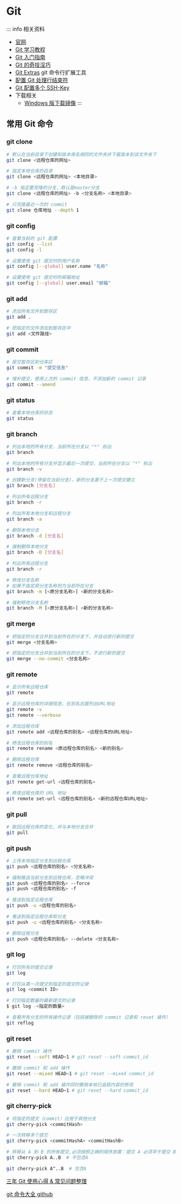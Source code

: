 # Git

::: info 相关资料

- [官网](https://git-scm.com/)
- [Git 学习教程](https://learngitbranching.js.org/?locale=zh_CN)
- [Git 入门指南](https://docs.github.com/cn/get-started/getting-started-with-git)
- [Git 的奇技淫巧](https://github.com/521xueweihan/git-tips)
- [Git Extras](https://github.com/tj/git-extras) git 命令行扩展工具
- [配置 Git 处理行结束符](https://docs.github.com/cn/get-started/getting-started-with-git/configuring-git-to-handle-line-endings)
- [Git 配置多个 SSH-Key](https://gitee.com/help/articles/4229)
- 下载相关
  - [Windows 版下载镜像](https://npmmirror.com/mirrors/git-for-windows/)
:::

## 常用 Git 命令

### git clone
```sh
# 默认在当前目录下创建和版本库名相同的文件夹并下载版本到该文件夹下
git clone <远程仓库的网址>

# 指定本地仓库的目录
git clone <远程仓库的网址> <本地目录>

# -b 指定要克隆的分支，默认是master分支
git clone <远程仓库的网址> -b <分支名称> <本地目录>

# 只克隆最近一次的 commit
git clone 仓库地址 --depth 1 
```

### git config
```sh
# 查看当前的 git 配置
git config --list
git config -l

# 设置使用 git 提交时的用户名称
git config [--global] user.name "名称"

# 设置使用 git 提交时的邮箱地址
git config [--global] user.email "邮箱"
```

### git add
```sh
# 添加所有文件到暂存区
git add .

# 把指定的文件添加到暂存区中
git add <文件路径>
```

### git commit
```sh
# 提交暂存区到仓库区
git commit -m "提交信息"

# 增补提交，使用上次的 commit 信息，不添加新的 commit 记录
git commit --amend 
```

### git status
```sh
# 查看本地仓库的状态
git status
```

### git branch
```sh
# 列出本地的所有分支，当前所在分支以 "*" 标出
git branch

# 列出本地的所有分支并显示最后一次提交，当前所在分支以 "*" 标出
git branch -v

# 创建新分支(停留在当前分支)，新的分支基于上一次提交建立
git branch [分支名] 

# 列出所有远程分支
git branch -r 

# 列出所有本地分支和远程分支 
git branch -a 

# 删除本地分支
git branch -d [分支名] 

# 强制删除本地分支
git branch -D [分支名] 

# 列出所有远程分支
git branch -r 

# 修改分支名称
# 如果不指定原分支名称则为当前所在分支
git branch -m [<原分支名称>] <新的分支名称>

# 强制修改分支名称
git branch -M [<原分支名称>] <新的分支名称>
```

### git merge
```sh
# 把指定的分支合并到当前所在的分支下，并自动进行新的提交
git merge <分支名称>

# 把指定的分支合并到当前所在的分支下，不进行新的提交
git merge --no-commit <分支名称>
```

### git remote
```sh
# 显示所有远程仓库
git remote

# 显示远程仓库的详细信息，在别名后面列出URL地址
git remote -v
git remote --verbose

# 添加远程仓库
git remote add <远程仓库的别名> <远程仓库的URL地址>

# 修改远程仓库的别名
git remote rename <原远程仓库的别名> <新的别名>

# 删除远程仓库
git remote remove <远程仓库的别名>

# 查看远程仓库地址
git remote get-url <远程仓库的别名>

# 修改远程仓库的 URL 地址
git remote set-url <远程仓库的别名> <新的远程仓库URL地址>
```

### git pull
```sh
# 取回远程仓库的变化，并与本地分支合并
git pull
```

### git push
```sh
# 上传本地指定分支到远程仓库
git push <远程仓库的别名> <分支名称>

# 强制推送当前分支到远程仓库，忽略冲突
git push <远程仓库的别名> --force
git push <远程仓库的别名> -f

# 推送到指定远程仓库  
git push -u <远程仓库的别名>

# 推送到指定远程仓库和分支  
git push -u <远程仓库的别名> <分支名称>

# 删除远程分支
git push <远程仓库的别名> --delete <分支名称>
```


### git log
```sh
# 打印所有的提交记录
git log

# 打印从第一次提交到指定的提交的记录
git log <commit ID>

# 打印指定数量的最新提交的记录
$ git log -<指定的数量>

# 查看所有分支的所有操作记录（包括被删除的 commit 记录和 reset 操作）
git reflog
```

### git reset
```sh
# 撤销 commit 操作
git reset --soft HEAD~1 # git reset --soft commit_id

# 撤销 commit 和 add 操作
git reset --mixed HEAD~1 # git reset --mixed commit_id

# 撤销 commit 和 add 操作同时撤销本地已追踪内容的修改
git reset --hard HEAD~1 # git reset --hard commit_id
```

### git cherry-pick
```sh
# 将指定的提交（commit）应用于其他分支
git cherry-pick <commitHash>

# 一次转移多个提交
git cherry-pick <commitHashA> <commitHashB>

# 转移从 A 到 B 的所有提交,必须按照正确的顺序放置：提交 A 必须早于提交 B
git cherry-pick A..B  # 不包含A

git cherry-pick A^..B  # 包含A
```

[三年 Git 使用心得 & 常见问题整理](https://juejin.cn/post/6844904191203213326)

[git 命令大全 github](https://github.com/521xueweihan/git-tips)
